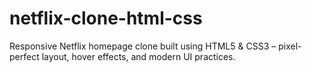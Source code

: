 # netflix-clone-html-css
Responsive Netflix homepage clone built using HTML5 & CSS3 – pixel-perfect layout, hover effects, and modern UI practices.
